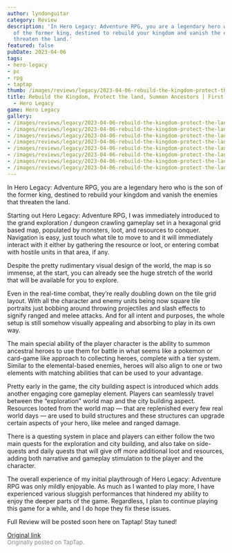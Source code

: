 ```yaml
---
author: lyndonguitar
category: Review
description: 'In Hero Legacy: Adventure RPG, you are a legendary hero who is the son
  of the former king, destined to rebuild your kingdom and vanish the enemies that
  threaten the land.'
featured: false
pubDate: 2023-04-06
tags:
- hero-legacy
- pc
- rpg
- taptap
thumb: /images/reviews/legacy/2023-04-06-rebuild-the-kingdom-protect-the-land-summon-ancestors--first-impressions---hero-legacy-0.avif
title: Rebuild the Kingdom, Protect the land, Summon Ancestors | First Impressions
  - Hero Legacy
game: Hero Legacy
gallery:
- /images/reviews/legacy/2023-04-06-rebuild-the-kingdom-protect-the-land-summon-ancestors--first-impressions---hero-legacy-0.avif
- /images/reviews/legacy/2023-04-06-rebuild-the-kingdom-protect-the-land-summon-ancestors--first-impressions---hero-legacy-1.avif
- /images/reviews/legacy/2023-04-06-rebuild-the-kingdom-protect-the-land-summon-ancestors--first-impressions---hero-legacy-2.avif
- /images/reviews/legacy/2023-04-06-rebuild-the-kingdom-protect-the-land-summon-ancestors--first-impressions---hero-legacy-3.avif
- /images/reviews/legacy/2023-04-06-rebuild-the-kingdom-protect-the-land-summon-ancestors--first-impressions---hero-legacy-4.avif
- /images/reviews/legacy/2023-04-06-rebuild-the-kingdom-protect-the-land-summon-ancestors--first-impressions---hero-legacy-5.avif
- /images/reviews/legacy/2023-04-06-rebuild-the-kingdom-protect-the-land-summon-ancestors--first-impressions---hero-legacy-6.avif
- /images/reviews/legacy/2023-04-06-rebuild-the-kingdom-protect-the-land-summon-ancestors--first-impressions---hero-legacy-7.avif
---
```

In Hero Legacy: Adventure RPG, you are a legendary hero who is the son of the former king, destined to rebuild your kingdom and vanish the enemies that threaten the land.

Starting out Hero Legacy: Adventure RPG, I was immediately introduced to the grand exploration / dungeon crawling gameplay set in a hexagonal grid based map, populated by monsters, loot, and resources to conquer. Navigation is easy, just touch what tile to move to and it will immediately interact with it either by gathering the resource or loot, or entering combat with hostile units in that area, if any.

Despite the pretty rudimentary visual design of the world, the map is so immense, at the start, you can already see the huge stretch of the world that will be available for you to explore.

Even in the real-time combat, they’re really doubling down on the tile grid layout. With all the character and enemy units being now square tile portraits just bobbing around throwing projectiles and slash effects to signify ranged and melee attacks. And for all intent and purposes, the whole setup is still somehow visually appealing and absorbing to play in its own way.

The main special ability of the player character is the ability to summon ancestral heroes to use them for battle in what seems like a pokemon or card-game like approach to collecting heroes, complete with a tier system. Similar to the elemental-based enemies, heroes will also align to one or two elements with matching abilities that can be used to your advantage.

Pretty early in the game, the city building aspect is introduced which adds another engaging core gameplay element. Players can seamlessly travel between the  “exploration” world map and the city building aspect. Resources looted from the world map  — that are replenished every few real world days —  are used to build structures and these structures can upgrade certain aspects of your hero, like melee and ranged damage.

There is a questing system in place and players can either follow the two main quests for the exploration and city building, and also take on side-quests and daily quests that will give off more additional loot and resources, adding both narrative and gameplay stimulation to the player and the character.

The overall experience of my initial playthrough of Hero Legacy: Adventure RPG was only mildly enjoyable. As much as I wanted to play more, I have experienced various sluggish performances that hindered my ability to enjoy the deeper parts of the game. Regardless, I plan to continue playing this game for a while, and I do hope they fix these issues.

Full Review will be posted soon here on Taptap! Stay tuned!

[Original link](https://www.taptap.io/post/5024878)<br><span style="font-size: 0.95em; color: #888;">Originally posted on TapTap.</span>